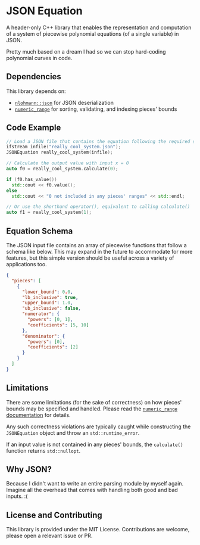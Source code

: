 # JSON Equation
A header-only C++ library that enables the representation and computation of a system of piecewise polynomial equations (of a single variable) in JSON.

Pretty much based on a dream I had so we can stop hard-coding polynomial curves in code. 

## Dependencies

This library depends on:

- [`nlohmann::json`](https://github.com/nlohmann/json) for JSON deserialization
- [`numeric_range`](https://github.com/amalbansode/numeric-range) for sorting, validating, and indexing pieces' bounds

## Code Example
```c++
// Load a JSON file that contains the equation following the required schema.
ifstream infile("really_cool_system.json");
JSONEquation really_cool_system(infile);

// Calculate the output value with input x = 0
auto f0 = really_cool_system.calculate(0);

if (f0.has_value())
  std::cout << f0.value();
else
  std::cout << "0 not included in any pieces' ranges" << std::endl;

// Or use the shorthand operator(), equivalent to calling calculate()
auto f1 = really_cool_system(1);
```

## Equation Schema
The JSON input file contains an array of piecewise functions
that follow a schema like below. This may expand in the future
to accommodate for more features, but this simple version 
should be useful across a variety of applications too.

```json
{
  "pieces": [
    {
      "lower_bound": 0.0,
      "lb_inclusive": true,
      "upper_bound": 1.0,
      "ub_inclusive": false,
      "numerator": {
        "powers": [0, 1],
        "coefficients": [5, 10]
      },
      "denominator": {
        "powers": [0],
        "coefficients": [2]
      }
    }
  ]
}
```

## Limitations

There are some limitations (for the sake of correctness) on how pieces' bounds may be specified and handled.
Please read the [`numeric_range` documentation](https://github.com/amalbansode/numeric-range) for details.

Any such correctness violations are typically caught while constructing the `JSONEquation` object and throw an `std::runtime_error`.

If an input value is not contained in any pieces' bounds, the `calculate()` function returns `std::nullopt`.

## Why JSON?
Because I didn't want to write an entire parsing module by myself again. Imagine all the overhead that comes with handling both good and bad inputs. :(

## License and Contributing

This library is provided under the MIT License. Contributions are welcome, please open a relevant issue or PR.

